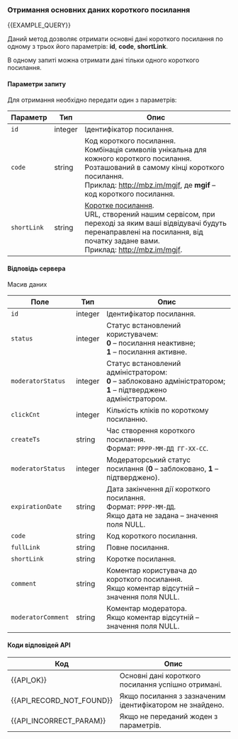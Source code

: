 ### Отримання основних даних короткого посилання
{{EXAMPLE_QUERY}}

Даний метод дозволяє отримати основні дані короткого посилання по одному з трьох його параметрів: **id**, **code**, **shortLink**.

В одному запиті можна отримати дані тільки одного короткого посилання.  

#### Параметри запиту
Для отримання необхідно передати один з параметрів:

 Параметр   | Тип     | Опис
------------|---------|-----------
`id`        | integer | Ідентифікатор посилання.
`code`      | string  | Код короткого посилання. <br> Комбінація символів унікальна для кожного короткого посилання. <br> Розташований в самому кінці короткого посилання.<br>Приклад: http://mbz.im/mgjf, де **mgif** – код короткого посилання.
`shortLink` | string  | [Коротке посилання](other#glossary-shortlink).<br>URL, створений нашим сервісом, при переході за яким ваші відвідувачі будуть перенаправлені на посилання, від початку задане вами. <br> Приклад: http://mbz.im/mgjf.

#### Відповідь сервера
Масив даних

Поле               | Тип     | Опис
-------------------|---------|-------------
`id`               | integer | Ідентифікатор посилання.
`status`           | integer | Статус встановлений користувачем:<br>**0** – посилання неактивне;<br>**1** – посилання активне.
`moderatorStatus`        | integer | Статус встановлений адміністратором:<br>**0** – заблоковано адміністратором;<br>**1** – підтверджено адміністратором.
`clickCnt`         | integer | Кількість кліків по короткому посиланню.
`createTs`         | string  | Час створення короткого посилання.<br>Формат: `РРРР-ММ-ДД ГГ-ХХ-СС`.
`moderatorStatus`  | integer | Модераторський статус посилання (**0** – заблоковано, **1** – підтверджено).
`expirationDate`   | string | Дата закінчення дії короткого посилання.<br>Формат: `РРРР-ММ-ДД`.<br>Якщо дата не задана – значення поля NULL.
`code`             | string  | Код короткого посилання.
`fullLink`         | string  | Повне посилання.
`shortLink`        | string  | Коротке посилання.
`comment`          | string  | Коментар користувача до короткого посилання.<br>Якщо коментар відсутній – значення поля NULL.
`moderatorComment` | string  | Коментар модератора. <br> Якщо коментар відсутній – значення поля NULL.


#### Коди відповідей API

Код | Опис
----|----
{{API_OK}} | Основні дані короткого посилання успішно отримані.
{{API_RECORD_NOT_FOUND}} | Якщо посилання з зазначеним ідентифікатором не знайдено.
{{API_INCORRECT_PARAM}}  | Якщо не переданий жоден з параметрів.
